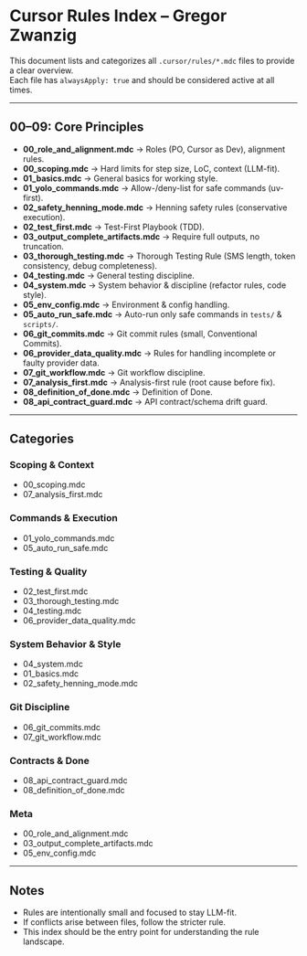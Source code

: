 

# Cursor Rules Index – Gregor Zwanzig

This document lists and categorizes all `.cursor/rules/*.mdc` files to provide a clear overview.  
Each file has `alwaysApply: true` and should be considered active at all times.

---

## 00–09: Core Principles

- **00_role_and_alignment.mdc** → Roles (PO, Cursor as Dev), alignment rules.  
- **00_scoping.mdc** → Hard limits for step size, LoC, context (LLM-fit).  
- **01_basics.mdc** → General basics for working style.  
- **01_yolo_commands.mdc** → Allow-/deny-list for safe commands (uv-first).  
- **02_safety_henning_mode.mdc** → Henning safety rules (conservative execution).  
- **02_test_first.mdc** → Test-First Playbook (TDD).  
- **03_output_complete_artifacts.mdc** → Require full outputs, no truncation.  
- **03_thorough_testing.mdc** → Thorough Testing Rule (SMS length, token consistency, debug completeness).  
- **04_testing.mdc** → General testing discipline.  
- **04_system.mdc** → System behavior & discipline (refactor rules, code style).  
- **05_env_config.mdc** → Environment & config handling.  
- **05_auto_run_safe.mdc** → Auto-run only safe commands in `tests/` & `scripts/`.  
- **06_git_commits.mdc** → Git commit rules (small, Conventional Commits).  
- **06_provider_data_quality.mdc** → Rules for handling incomplete or faulty provider data.  
- **07_git_workflow.mdc** → Git workflow discipline.  
- **07_analysis_first.mdc** → Analysis-first rule (root cause before fix).  
- **08_definition_of_done.mdc** → Definition of Done.  
- **08_api_contract_guard.mdc** → API contract/schema drift guard.  

---

## Categories

### Scoping & Context
- 00_scoping.mdc  
- 07_analysis_first.mdc  

### Commands & Execution
- 01_yolo_commands.mdc  
- 05_auto_run_safe.mdc  

### Testing & Quality
- 02_test_first.mdc  
- 03_thorough_testing.mdc  
- 04_testing.mdc  
- 06_provider_data_quality.mdc  

### System Behavior & Style
- 04_system.mdc  
- 01_basics.mdc  
- 02_safety_henning_mode.mdc  

### Git Discipline
- 06_git_commits.mdc  
- 07_git_workflow.mdc  

### Contracts & Done
- 08_api_contract_guard.mdc  
- 08_definition_of_done.mdc  

### Meta
- 00_role_and_alignment.mdc  
- 03_output_complete_artifacts.mdc  
- 05_env_config.mdc  

---

## Notes
- Rules are intentionally small and focused to stay LLM-fit.  
- If conflicts arise between files, follow the stricter rule.  
- This index should be the entry point for understanding the rule landscape.
